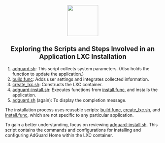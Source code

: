 <div align="center">
<img src="https://raw.githubusercontent.com/TheRealAlexV/ProxmoxVE-RIP-tteck/main/misc/images/logo.png" height="100px" />
</div>
<h2><div align="center">Exploring the Scripts and Steps Involved in an Application LXC Installation</div></h2>

1) [adguard.sh](https://github.com/TheRealAlexV/ProxmoxVE-RIP-tteck/blob/main/ct/adguard.sh): This script collects system parameters. (Also holds the function to update the application.)
2) [build.func](https://github.com/TheRealAlexV/ProxmoxVE-RIP-tteck/blob/main/misc/build.func): Adds user settings and integrates collected information.
3) [create_lxc.sh](https://github.com/TheRealAlexV/ProxmoxVE-RIP-tteck/blob/main/ct/create_lxc.sh): Constructs the LXC container.
4) [adguard-install.sh](https://github.com/TheRealAlexV/ProxmoxVE-RIP-tteck/blob/main/install/adguard-install.sh): Executes functions from [install.func](https://github.com/TheRealAlexV/ProxmoxVE-RIP-tteck/blob/main/misc/install.func), and installs the application.
5) [adguard.sh](https://github.com/TheRealAlexV/ProxmoxVE-RIP-tteck/blob/main/ct/adguard.sh) (again): To display the completion message.

The installation process uses reusable scripts: [build.func](https://github.com/TheRealAlexV/ProxmoxVE-RIP-tteck/blob/main/misc/build.func), [create_lxc.sh](https://github.com/TheRealAlexV/ProxmoxVE-RIP-tteck/blob/main/ct/create_lxc.sh), and [install.func](https://github.com/TheRealAlexV/ProxmoxVE-RIP-tteck/blob/main/misc/install.func), which are not specific to any particular application.

To gain a better understanding, focus on reviewing [adguard-install.sh](https://github.com/TheRealAlexV/ProxmoxVE-RIP-tteck/blob/main/install/adguard-install.sh). This script contains the commands and configurations for installing and configuring AdGuard Home within the LXC container.
